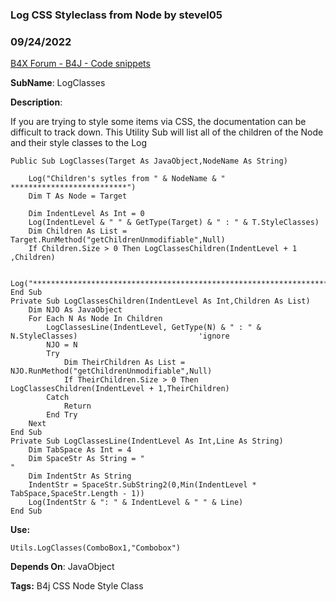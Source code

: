 ### Log CSS Styleclass from Node by stevel05
### 09/24/2022
[B4X Forum - B4J - Code snippets](https://www.b4x.com/android/forum/threads/63201/)

**SubName**: LogClasses  
  
**Description**:  
  
If you are trying to style some items via CSS, the documentation can be difficult to track down. This Utility Sub will list all of the children of the Node and their style classes to the Log  
  

```B4X
Public Sub LogClasses(Target As JavaObject,NodeName As String)  
   
    Log("Children's sytles from " & NodeName & " **************************")  
    Dim T As Node = Target  
   
    Dim IndentLevel As Int = 0  
    Log(IndentLevel & " " & GetType(Target) & " : " & T.StyleClasses)  
    Dim Children As List = Target.RunMethod("getChildrenUnmodifiable",Null)  
    If Children.Size > 0 Then LogClassesChildren(IndentLevel + 1 ,Children)  
   
    Log("******************************************************************")  
End Sub  
Private Sub LogClassesChildren(IndentLevel As Int,Children As List)  
    Dim NJO As JavaObject  
    For Each N As Node In Children  
        LogClassesLine(IndentLevel, GetType(N) & " : " & N.StyleClasses)                           'ignore  
        NJO = N  
        Try  
            Dim TheirChildren As List = NJO.RunMethod("getChildrenUnmodifiable",Null)  
            If TheirChildren.Size > 0 Then LogClassesChildren(IndentLevel + 1,TheirChildren)  
        Catch  
            Return  
        End Try  
    Next  
End Sub  
Private Sub LogClassesLine(IndentLevel As Int,Line As String)  
    Dim TabSpace As Int = 4  
    Dim SpaceStr As String = "                                                                                                   "  
    Dim IndentStr As String  
    IndentStr = SpaceStr.SubString2(0,Min(IndentLevel * TabSpace,SpaceStr.Length - 1))  
    Log(IndentStr & ": " & IndentLevel & " " & Line)  
End Sub
```

  
  
**Use:**  

```B4X
Utils.LogClasses(ComboBox1,"Combobox")
```

  
  
  
**Depends On**: JavaObject  
  
**Tags:** B4j CSS Node Style Class